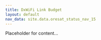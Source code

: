 ```yaml
---
title: DxWiFi Link Budget
layout: default
nav_data: site.data.oresat_status_nav_15
---
```



Placeholder for content...
